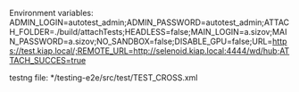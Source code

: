 Environment variables: ADMIN_LOGIN=autotest_admin;ADMIN_PASSWORD=autotest_admin;ATTACH_FOLDER=./build/attachTests;HEADLESS=false;MAIN_LOGIN=a.sizov;MAIN_PASSWORD=a.sizov;NO_SANDBOX=false;DISABLE_GPU=false;URL=https://test.kiap.local/;REMOTE_URL=http://selenoid.kiap.local:4444/wd/hub;ATTACH_SUCCES=true

testng file: */testing-e2e/src/test/TEST_CROSS.xml